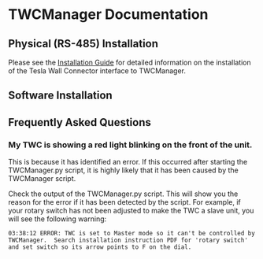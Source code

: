 # TWCManager Documentation

## Physical (RS-485) Installation

Please see the [Installation Guide](InstallationGuide.md) for detailed information on the installation of the Tesla Wall Connector interface to TWCManager.

## Software Installation

## Frequently Asked Questions

### My TWC is showing a red light blinking on the front of the unit.

This is because it has identified an error. If this occurred after starting the TWCManager.py script, it is highly likely that it has been caused by the TWCManager script.

Check the output of the TWCManager.py script. This will show you the reason for the error if it has been detected by the script. For example, if your rotary switch has not been adjusted to make the TWC a slave unit, you will see the following warning:

```
03:38:12 ERROR: TWC is set to Master mode so it can't be controlled by TWCManager.  Search installation instruction PDF for 'rotary switch' and set switch so its arrow points to F on the dial.
```
